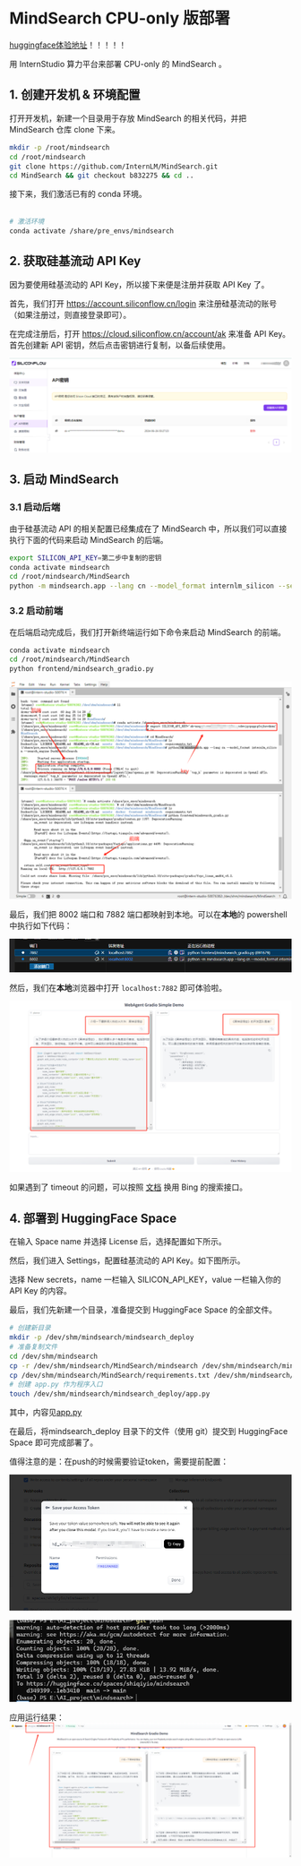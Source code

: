# MindSearch CPU-only 版部署
[huggingface体验地址](https://huggingface.co/spaces/shiqiyio/mindsearch)！！！！！

用 InternStudio 算力平台来部署 CPU-only 的 MindSearch 。

## 1. 创建开发机 & 环境配置

打开开发机，新建一个目录用于存放 MindSearch 的相关代码，并把 MindSearch 仓库 clone 下来。

```bash
mkdir -p /root/mindsearch
cd /root/mindsearch
git clone https://github.com/InternLM/MindSearch.git
cd MindSearch && git checkout b832275 && cd ..
```

接下来，我们激活已有的 conda 环境。

```bash

# 激活环境
conda activate /share/pre_envs/mindsearch

```

## 2. 获取硅基流动 API Key

因为要使用硅基流动的 API Key，所以接下来便是注册并获取 API Key 了。

首先，我们打开 https://account.siliconflow.cn/login 来注册硅基流动的账号（如果注册过，则直接登录即可）。

在完成注册后，打开 https://cloud.siliconflow.cn/account/ak 来准备 API Key。首先创建新 API 密钥，然后点击密钥进行复制，以备后续使用。

![image-20240825145400052](./image-20240825145400052.png)

## 3. 启动 MindSearch

### 3.1 启动后端

由于硅基流动 API 的相关配置已经集成在了 MindSearch 中，所以我们可以直接执行下面的代码来启动 MindSearch 的后端。

```bash
export SILICON_API_KEY=第二步中复制的密钥
conda activate mindsearch
cd /root/mindsearch/MindSearch
python -m mindsearch.app --lang cn --model_format internlm_silicon --search_engine DuckDuckGoSearch
```

### 3.2 启动前端

在后端启动完成后，我们打开新终端运行如下命令来启动 MindSearch 的前端。

```bash
conda activate mindsearch
cd /root/mindsearch/MindSearch
python frontend/mindsearch_gradio.py
```

![image-20240825145135615](./image-20240825145135615.png)

最后，我们把 8002 端口和 7882 端口都映射到本地。可以在**本地**的 powershell 中执行如下代码：

![image-20240825145428478](./image-20240825145428478.png)

然后，我们在**本地**浏览器中打开 `localhost:7882` 即可体验啦。

![image-20240825163517204](./image-20240825163517204.png)

如果遇到了 timeout 的问题，可以按照 [文档](./readme_gpu.md#2-使用-bing-的接口) 换用 Bing 的搜索接口。

## 4. 部署到 HuggingFace Space



在输入 Space name 并选择 License 后，选择配置如下所示。



然后，我们进入 Settings，配置硅基流动的 API Key。如下图所示。



选择 New secrets，name 一栏输入 SILICON_API_KEY，value 一栏输入你的 API Key 的内容。

最后，我们先新建一个目录，准备提交到 HuggingFace Space 的全部文件。

```bash
# 创建新目录
mkdir -p /dev/shm/mindsearch/mindsearch_deploy
# 准备复制文件
cd /dev/shm/mindsearch
cp -r /dev/shm/mindsearch/MindSearch/mindsearch /dev/shm/mindsearch/mindsearch_deploy
cp /dev/shm/mindsearch/MindSearch/requirements.txt /dev/shm/mindsearch/mindsearch_deploy
# 创建 app.py 作为程序入口
touch /dev/shm/mindsearch/mindsearch_deploy/app.py
```

其中，内容见[app.py](./mindsearch/app.py) 


在最后，将mindsearch_deploy 目录下的文件（使用 git）提交到 HuggingFace Space 即可完成部署了。

值得注意的是：在push的时候需要验证token，需要提前配置：

![image-20240825224214035](./image-20240825224214035.png)

![image-20240825175714715](./image-20240825175714715.png)



应用运行结果：![image-20240825224315519](./image-20240825224315519.png)
